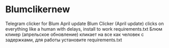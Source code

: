 # Blumclikernew
Telegram clicker for Blum April update
Blum Clicker (April update) clicks on everything like a human with delays, install to work requirements.txt
Блюм кликер (апрельское обновление) кликает на все как человек с задержками, для работы установите requirements.txt 
